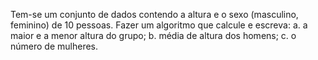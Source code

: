 Tem-se um conjunto de dados contendo a altura e o sexo (masculino, feminino) de 10 pessoas.
Fazer um algoritmo que calcule e escreva:
a. a maior e a menor altura do grupo;
b. média de altura dos homens;
c. o número de mulheres.

